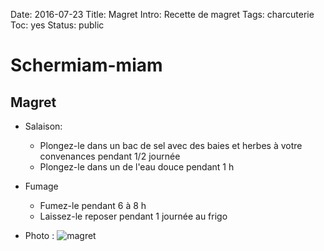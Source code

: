 Date: 2016-07-23
Title: Magret
Intro: Recette de magret
Tags: charcuterie
Toc: yes
Status: public

# Schermiam-miam
## Magret

* Salaison:
	* Plongez-le dans un bac de sel avec des baies et herbes à votre convenances pendant 1/2 journée
	* Plongez-le dans un de l'eau douce pendant 1 h

* Fumage
	* Fumez-le pendant 6 à 8 h
	* Laissez-le reposer pendant 1 journée au frigo 
* Photo :
![magret](https://github.com/schermi/Schermiam-miam/raw/master/magret/IMG_2048.JPG)
